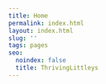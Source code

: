 ```yaml
---
title: Home
permalink: index.html
layout: index.html
slug: ''
tags: pages
seo:
  noindex: false
  title: ThrivingLittleys
---
```




